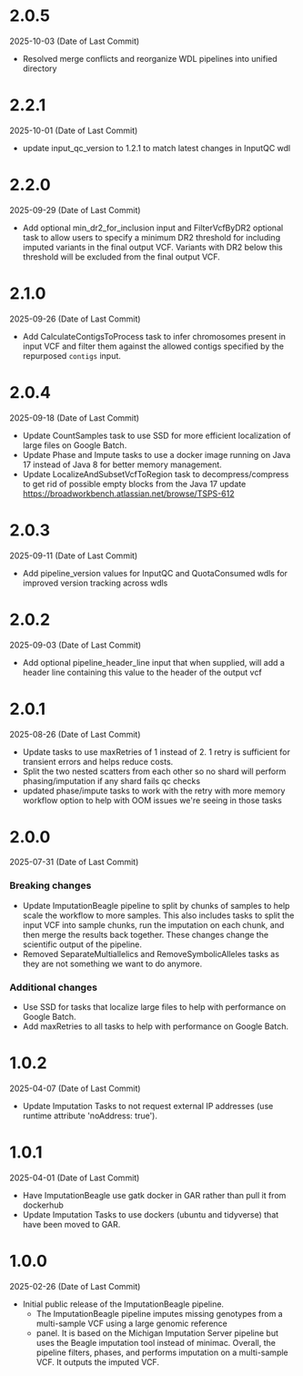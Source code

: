 # 2.0.5
2025-10-03 (Date of Last Commit)

* Resolved merge conflicts and reorganize WDL pipelines into unified directory

# 2.2.1
2025-10-01 (Date of Last Commit)

* update input_qc_version to 1.2.1 to match latest changes in InputQC wdl

# 2.2.0
2025-09-29 (Date of Last Commit)

* Add optional min_dr2_for_inclusion input and FilterVcfByDR2 optional task to allow users to specify a minimum DR2 threshold for including imputed variants in the final output VCF. Variants with DR2 below this threshold will be excluded from the final output VCF.

# 2.1.0
2025-09-26 (Date of Last Commit)

* Add CalculateContigsToProcess task to infer chromosomes present in input VCF and filter them against the allowed contigs specified by the repurposed `contigs` input.

# 2.0.4
2025-09-18 (Date of Last Commit)

* Update CountSamples task to use SSD for more efficient localization of large files on Google Batch.
* Update Phase and Impute tasks to use a docker image running on Java 17 instead of Java 8 for better memory management.
* Update LocalizeAndSubsetVcfToRegion task to decompress/compress to get rid of possible empty blocks from the Java 17 update https://broadworkbench.atlassian.net/browse/TSPS-612

# 2.0.3
2025-09-11 (Date of Last Commit)

* Add pipeline_version values for InputQC and QuotaConsumed wdls for improved version tracking across wdls

# 2.0.2
2025-09-03 (Date of Last Commit)

* Add optional pipeline_header_line input that when supplied, will add a header line containing this value to the header of the output vcf

# 2.0.1
2025-08-26 (Date of Last Commit)

* Update tasks to use maxRetries of 1 instead of 2. 1 retry is sufficient for transient errors and helps reduce costs.
* Split the two nested scatters from each other so no shard will perform phasing/imputation if any shard fails qc checks
* updated phase/impute tasks to work with the retry with more memory workflow option to help with OOM issues we're seeing in those tasks

# 2.0.0
2025-07-31 (Date of Last Commit)

### Breaking changes
* Update ImputationBeagle pipeline to split by chunks of samples to help scale the workflow to more samples.
This also includes tasks to split the input VCF into sample chunks, run the imputation on each chunk, and then
merge the results back together.  These changes change the scientific output of the pipeline.
* Removed SeparateMultiallelics and RemoveSymbolicAlleles tasks as they are not something we want to do
anymore.

### Additional changes
* Use SSD for tasks that localize large files to help with performance on Google Batch.
* Add maxRetries to all tasks to help with performance on Google Batch.


# 1.0.2
2025-04-07 (Date of Last Commit)

* Update Imputation Tasks to not request external IP addresses (use runtime attribute 'noAddress: true').

# 1.0.1
2025-04-01 (Date of Last Commit)

* Have ImputationBeagle use gatk docker in GAR rather than pull it from dockerhub
* Update Imputation Tasks to use dockers (ubuntu and tidyverse) that have been moved to GAR.

# 1.0.0
2025-02-26 (Date of Last Commit)

* Initial public release of the ImputationBeagle pipeline.
  * The ImputationBeagle pipeline imputes missing genotypes from a multi-sample VCF using a large genomic reference
  * panel. It is based on the Michigan Imputation Server pipeline but uses the Beagle imputation tool instead of minimac. Overall, the pipeline filters, phases, and performs imputation on a multi-sample VCF. It outputs the imputed VCF.

